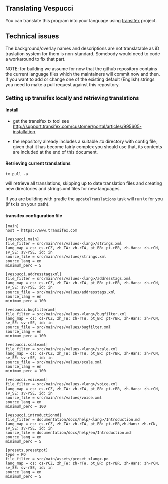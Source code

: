 ## Translating Vespucci

You can translate this program into your language using [transifex](https://www.transifex.com/projects/p/vespucci/) project.

## Technical issues

The background/overlay names and descriptions are not translatable as iD traslation system for them is non-standard. Somebody would need to code a workaround to fix that part.

NOTE: for building we assume for now that the github repository contains the current language files which the maintainers will commit now and then. If you want to add or change one of the existing default (English) strings you need to make a pull request against this repository.

### Setting up transifex locally and retrieving translations

#### Install

- get the transifex tx tool see http://support.transifex.com/customer/portal/articles/995605-installation.

- the repository already includes a suitable .tx directory with config file, given that it has become fairly complex you should use that, its contents are included at the end of this document.
 
#### Retrieving current translations
 
    tx pull -a
 
will retrieve all translations, skipping up to date translation files and creating new directories and strings.xml files for new languages.
 
If you are building with gradle the ``updateTranslations`` task will run tx for you (if tx is on your path).
 
 
#### transifex configuration file

    [main]
    host = https://www.transifex.com
    
    [vespucci.main]
    file_filter = src/main/res/values-<lang>/strings.xml
    lang_map = cs: cs-rCZ, zh_TW: zh-rTW, pt_BR: pt-rBR, zh-Hans: zh-rCN, sv_SE: sv-rSE, id: in 
    source_file = src/main/res/values/strings.xml
    source_lang = en
    minimum_perc = 5
    
    [vespucci.addresstagsxml]
    file_filter = src/main/res/values-<lang>/addresstags.xml
    lang_map = cs: cs-rCZ, zh_TW: zh-rTW, pt_BR: pt-rBR, zh-Hans: zh-rCN, sv_SE: sv-rSE, id: in
    source_file = src/main/res/values/addresstags.xml
    source_lang = en
    minimum_perc = 100
    
    [vespucci.bugfilterxml]
    file_filter = src/main/res/values-<lang>/bugfilter.xml
    lang_map = cs: cs-rCZ, zh_TW: zh-rTW, pt_BR: pt-rBR, zh-Hans: zh-rCN, sv_SE: sv-rSE, id: in
    source_file = src/main/res/values/bugfilter.xml
    source_lang = en
    minimum_perc = 100
    
    [vespucci.scalexml]
    file_filter = src/main/res/values-<lang>/scale.xml
    lang_map = cs: cs-rCZ, zh_TW: zh-rTW, pt_BR: pt-rBR, zh-Hans: zh-rCN, sv_SE: sv-rSE, id: in
    source_file = src/main/res/values/scale.xml
    source_lang = en
    minimum_perc = 100
    
    [vespucci.voicexml]
    file_filter = src/main/res/values-<lang>/voice.xml
    lang_map = cs: cs-rCZ, zh_TW: zh-rTW, pt_BR: pt-rBR, zh-Hans: zh-rCN, sv_SE: sv-rSE, id: in
    source_file = src/main/res/values/voice.xml
    source_lang = en
    minimum_perc = 100
    
    [vespucci.introductionmd]
    file_filter = documentation/docs/help/<lang>/Introduction.md
    lang_map = cs: cs-rCZ, zh_TW: zh-rTW, pt_BR: pt-rBR,zh-Hans: zh-rCN, sv_SE: sv-rSE, id: in 
    source_file = documentation/docs/help/en/Introduction.md
    source_lang = en
    minimum_perc = 5
    
    [presets.presetpot]
    type = PO
    file_filter = src/main/assets/preset_<lang>.po
    lang_map = cs: cs-rCZ, zh_TW: zh-rTW, pt_BR: pt-rBR, zh-Hans: zh-rCN, sv_SE: sv-rSE, id: in
    source_lang = en
    minimum_perc = 5

